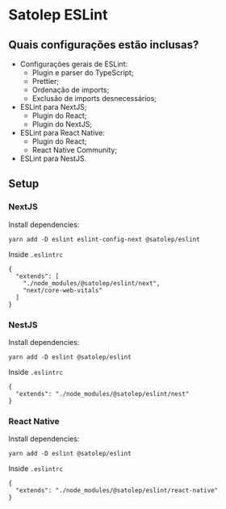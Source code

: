 # Satolep ESLint

## Quais configurações estão inclusas?

- Configurações gerais de ESLint:
  - Plugin e parser do TypeScript;
  - Prettier;
  - Ordenação de imports;
  - Exclusão de imports desnecessários;
- ESLint para NextJS;
  - Plugin do React;
  - Plugin do NextJS;
- ESLint para React Native:
  - Plugin do React;
  - React Native Community;
- ESLint para NestJS.

## Setup

### NextJS

Install dependencies:
```
yarn add -D eslint eslint-config-next @satolep/eslint
```
Inside `.eslintrc`
```
{
  "extends": [
    "./node_modules/@satolep/eslint/next", 
    "next/core-web-vitals"
  ]
}

```

### NestJS

Install dependencies:
```
yarn add -D eslint @satolep/eslint
```
Inside `.eslintrc`
```
{
  "extends": "./node_modules/@satolep/eslint/nest"
}
```

### React Native

Install dependencies:
```
yarn add -D eslint @satolep/eslint
```
Inside `.eslintrc`
```
{
  "extends": "./node_modules/@satolep/eslint/react-native"
}
```

